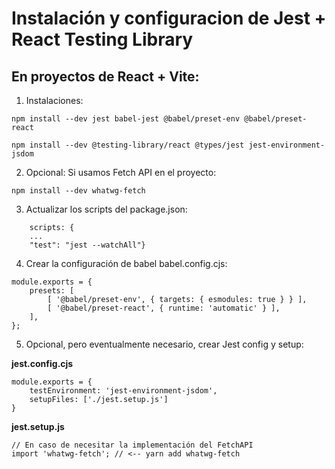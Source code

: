 # Instalación y configuracion de Jest + React Testing Library
## En proyectos de React + Vite: 

1. Instalaciones:
```
npm install --dev jest babel-jest @babel/preset-env @babel/preset-react

npm install --dev @testing-library/react @types/jest jest-environment-jsdom
```

2. Opcional: Si usamos Fetch API en el proyecto:
```
npm install --dev whatwg-fetch
```
3. Actualizar los scripts del package.json:
```
    scripts: {
    ...
    "test": "jest --watchAll"}
```

4. Crear la configuración de babel babel.config.cjs:

```
module.exports = {
    presets: [
        [ '@babel/preset-env', { targets: { esmodules: true } } ],
        [ '@babel/preset-react', { runtime: 'automatic' } ],
    ],
};
```

5. Opcional, pero eventualmente necesario, crear Jest config y setup: 

**jest.config.cjs**
```
module.exports = {
    testEnvironment: 'jest-environment-jsdom',
    setupFiles: ['./jest.setup.js']
}
```

**jest.setup.js**
```
// En caso de necesitar la implementación del FetchAPI
import 'whatwg-fetch'; // <-- yarn add whatwg-fetch
```